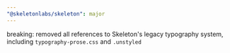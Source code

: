 ```yaml
---
"@skeletonlabs/skeleton": major
---
```


breaking: removed all references to Skeleton's legacy typography system, including `typography-prose.css` and `.unstyled`
